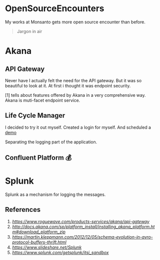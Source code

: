 # OpenSourceEncounters

My works at Monsanto gets more open source encounter than before.

> Jargon in air

# Akana

## API Gateway
Never have I actually felt the need for the API gateway. But it was so beautiful to look at it. At first i thought it was endpoint security. 

[1] tells about features offered by Akana in a very comprehensive way. Akana is muti-facet endpoint service.

## Life Cycle Manager


I decided to try it out myself. Created a login for myself. And scheduled a [demo](https://www.roguewave.com/products-services/akana/request-demo/thank-you)

Separating the logging part of the application.

## Confluent Platform :moneybag:

# Splunk

Splunk as a mechanism for logging the messages.

## References
1. _https://www.roguewave.com/products-services/akana/api-gateway_
2. _http://docs.akana.com/sp/platform_install/installing_akana_platform.htm#download_platform_zip_
3. _https://martin.kleppmann.com/2012/12/05/schema-evolution-in-avro-protocol-buffers-thrift.html_
4. _https://www.slideshare.net/Splunk_
5. _https://www.splunk.com/getsplunk/itsi_sandbox_
